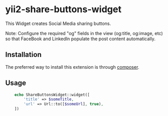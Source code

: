 # yii2-share-buttons-widget

This Widget creates Social Media sharing buttons.

Note: Configure the required "og" fields in the view (og:title, og:image, etc) so that FaceBook and LinkedIn populate the post content automatically.

Installation
------------

The preferred way to install this extension is through [composer](https://getcomposer.org/download/).

## Usage
```php
    echo ShareButtonsWidget::widget([
        'title' => $someTitle,
        'url' => Url::to([$someUrl], true),
    ])
```